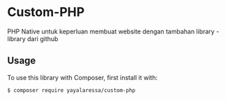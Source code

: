 # Custom-PHP
PHP Native untuk keperluan membuat website dengan tambahan library - library dari github

Usage
-----

To use this library with Composer, first install it with:

	$ composer require yayalaressa/custom-php
